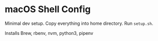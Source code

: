 macOS Shell Config
==================

Minimal dev setup. Copy everything into home
directory. Run `setup.sh`.

Installs Brew, rbenv, nvm, python3, pipenv
